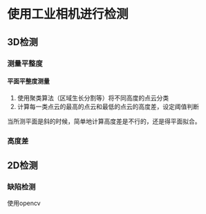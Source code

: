 # 使用工业相机进行检测

## 3D检测

### 测量平整度

#### 平面平整度测量

1. 使用聚类算法（区域生长分割等）将不同高度的点云分类
2. 计算每一类点云的最高的点云和最低的点云的高度差，设定阈值判断

当所测平面是斜的时候，简单地计算高度差是不行的，还是得平面拟合。

### 高度差

## 2D检测

### 缺陷检测

使用opencv

